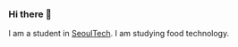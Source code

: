 ### Hi there 👋
I am a student in [SeoulTech](http://seoultech.ac.kr/).
I am studying food technology.
